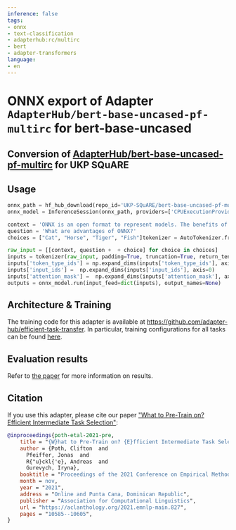 ```yaml
---
inference: false
tags:
- onnx
- text-classification
- adapterhub:rc/multirc
- bert
- adapter-transformers
language:
- en
---
```


# ONNX export of Adapter `AdapterHub/bert-base-uncased-pf-multirc` for bert-base-uncased
## Conversion of [AdapterHub/bert-base-uncased-pf-multirc](https://huggingface.co/AdapterHub/bert-base-uncased-pf-multirc) for UKP SQuARE


## Usage
```python
onnx_path = hf_hub_download(repo_id='UKP-SQuARE/bert-base-uncased-pf-multirc-onnx', filename='model.onnx') # or model_quant.onnx for quantization
onnx_model = InferenceSession(onnx_path, providers=['CPUExecutionProvider'])

context = 'ONNX is an open format to represent models. The benefits of using ONNX include interoperability of frameworks and hardware optimization.'
question = 'What are advantages of ONNX?'
choices = ["Cat", "Horse", "Tiger", "Fish"]tokenizer = AutoTokenizer.from_pretrained('UKP-SQuARE/bert-base-uncased-pf-multirc-onnx')

raw_input = [[context, question +  + choice] for choice in choices]
inputs = tokenizer(raw_input, padding=True, truncation=True, return_tensors="np")
inputs['token_type_ids'] = np.expand_dims(inputs['token_type_ids'], axis=0)
inputs['input_ids'] =  np.expand_dims(inputs['input_ids'], axis=0)
inputs['attention_mask'] =  np.expand_dims(inputs['attention_mask'], axis=0)
outputs = onnx_model.run(input_feed=dict(inputs), output_names=None)
```

## Architecture & Training

The training code for this adapter is available at https://github.com/adapter-hub/efficient-task-transfer.
In particular, training configurations for all tasks can be found [here](https://github.com/adapter-hub/efficient-task-transfer/tree/master/run_configs).


## Evaluation results

Refer to [the paper](https://arxiv.org/pdf/2104.08247) for more information on results.

## Citation

If you use this adapter, please cite our paper ["What to Pre-Train on? Efficient Intermediate Task Selection"](https://arxiv.org/pdf/2104.08247):

```bibtex
@inproceedings{poth-etal-2021-pre,
    title = "{W}hat to Pre-Train on? {E}fficient Intermediate Task Selection",
    author = {Poth, Clifton  and
      Pfeiffer, Jonas  and
      R{"u}ckl{'e}, Andreas  and
      Gurevych, Iryna},
    booktitle = "Proceedings of the 2021 Conference on Empirical Methods in Natural Language Processing",
    month = nov,
    year = "2021",
    address = "Online and Punta Cana, Dominican Republic",
    publisher = "Association for Computational Linguistics",
    url = "https://aclanthology.org/2021.emnlp-main.827",
    pages = "10585--10605",
}
```